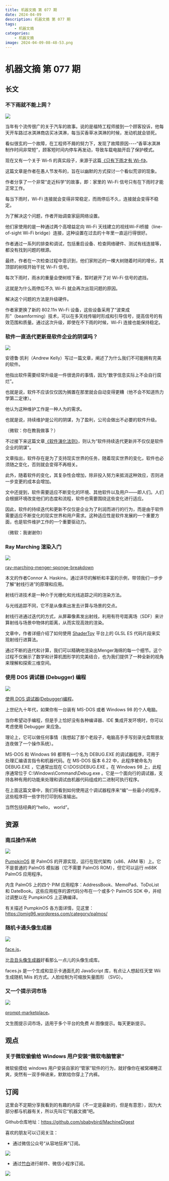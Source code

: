 ```yaml
---
title: 机器文摘 第 077 期
date: 2024-04-09
description: 机器文摘 第 077 期
tags: 
    - 机器文摘
categories: 
    - 机器文摘
image: 2024-04-09-08-48-53.png
---
```

# 机器文摘 第 077 期

## 长文
### 不下雨就不能上网？
![](2024-04-09-08-48-38.png)

当年有个流传很广的关于汽车的故事。说的是福特工程师接到一个顾客投诉，他每天开车路过冰淇淋商店买冰淇淋，每当买香草冰淇淋的时候，发动机就会锁死。

看似很玄的一个故障，在工程师不屑的努力下，发现了故障原因----“香草冰淇淋制作时间非常短”，顾客短时间内停车再发动，导致车载电脑开启了保护模式。

现在又有一个关于 Wi-fi 的真实段子，来源于这篇[《只有下雨才有 Wi-fi》](https://predr.ag/blog/wifi-only-works-when-its-raining/)。

这篇文章是作者在愚人节发布的，旨在以幽默的方式探讨一个看似荒谬的现象。

作者分享了一个非常“走近科学”的故事，即：家里的 Wi-Fi 信号只有在下雨时才能正常工作。

每当下雨时，Wi-Fi 连接就会变得非常稳定，而雨停后不久，连接就会变得不稳定。

为了解决这个问题，作者开始调查家庭网络设置。

他们家使用的是一种通过两个高增益定向 Wi-Fi 天线建立的视线Wi-Fi桥接（line-of-sight Wi-Fi bridge）连接，这种设置在过去的十年里一直运行得很好。

作者通过一系列的排查和调试，包括重启设备、检查网络硬件、测试有线连接等，都没有找到问题的根源。

最终，作者在一次检查过程中意识到，他们家附近的一棵大树随着时间的增长，其顶部的树枝开始干扰 Wi-Fi 信号。

每次下雨时，雨水的重量会使树枝下垂，暂时避开了对 Wi-Fi 信号的遮挡，

这就是为什么雨停后不久 Wi-Fi 就会再次出现问题的原因。

解决这个问题的方法是升级硬件。

作者家更换了新的 802.11n Wi-Fi 设备，这些设备采用了“波束成形”（beamforming）技术，可以在多天线传输时形成和引导信号，提高信号的有效范围和质量。通过这次升级，即使在不下雨的时候，Wi-Fi 连接也能保持稳定。

### 软件一直迭代更新是软件企业的阴谋吗？
![](2024-04-09-08-48-53.png)

安德鲁·凯利（Andrew Kelly）写过一篇文章，阐述了为什么我们不可能拥有完美的软件。

他指出软件需要经常升级是一件很诡异的事情，因为“数字信息实际上不会自行腐烂”。

也就是说，软件不应该仅仅因为搁置在那里就会自动变得更糟（他不会不知道热力学第二定律）。

他认为这种维护工作是一种人为的需求。

也就是说，持续维护是公司的阴谋，为了盈利，公司会做出不必要的软件升级。

（微软：你在教我做事？）

不过接下来这篇文章[《软件演化法则》](https://two-wrongs.com/laws-of-software-evolution)，则认为“软件持续迭代更新并不仅仅是软件企业的阴谋”。

文章指出，软件存在是为了支持现实世界的任务，随着现实世界的变化，软件也必须随之变化，否则就会变得不再相关。

此外，随着软件的变化，其复杂性会增加，除非投入努力来抵消这种效应，否则进一步变更的成本会增加。

文中还提到，软件需要适应不断变化的环境、其他软件以及用户——即人们。人们会根据环境改变他们的态度和流程，软件也需要围绕这些变化进行适应。

因此，软件的持续迭代和更新不仅仅是企业为了利润而进行的行为，而是由于软件需要适应不断变化的现实世界和用户需求。这种适应性是软件发展的一个重要方面，也是软件维护工作的一个重要驱动力。

（微软：我谢谢你）

### Ray Marching 渲染入门
![](2024-04-09-08-49-05.png)

[ray-marching-menger-sponge-breakdown](https://connorahaskins.substack.com/p/ray-marching-menger-sponge-breakdown)

本文的作者Connor A. Haskins，通过详尽的解析和丰富的示例，带领我们一步步了解“射线行进”的原理和应用。

射线行进技术是一种介于光栅化和光线追踪之间的渲染方法。

与光线追踪不同，它不是从像素出发去计算与场景的交点。

射线行进通过迭代的方式，从屏幕像素发出射线，利用有符号距离场（SDF）来计算射线与场景中物体的距离，从而实现高效的渲染。

文章中，作者详细介绍了如何使用 [ShaderToy](www.shadertoy.com/) 平台上的 GLSL ES 代码片段来实现射线行进算法。

通过不断的迭代和计算，我们可以精确地渲染出Menger海绵的每一个细节。这个过程不仅展示了数学和计算机图形学的完美结合，也为我们提供了一种全新的视角来理解和探索三维空间。

### 使用 DOS 调试器 (Debugger) 编程
![](2024-04-09-08-49-32.png)

[使用 DOS 调试器(Debugger)编程](https://susam.net/programming-with-dos-debugger.html)。

上世纪九十年代，如果你有一台装有 MS-DOS 或者 Windows 98 的个人电脑。

当你希望动手编程，但是手上恰好没有各种编译器、IDE 集成开发环境时，你可以考虑使用 Debugger 来应急。

理论上，它可以做任何事情（我想起了那个老段子，电脑高手手写刻录光盘帮朋友连夜做了一个操作系统）。

MS-DOS 和 Windows 98 都带有一个名为 DEBUG.EXE 的调试器程序，可用于处理汇编语言指令和机器代码。在 MS-DOS 版本 6.22 中，此程序被命名为 DEBUG.EXE ，它通常出现在 C:\DOS\DEBUG.EXE 。在 Windows 98 上，此程序通常位于 C:\Windows\Command\Debug.exe 。它是一个面向行的调试器，支持各种有用的功能来处理和调试由机器代码组成的二进制可执行程序。

在上面这篇文章中，我们将看到如何使用这个调试器程序来“编”一些最小的程序，这些程序将一些字符打印到标准输出。

当然包括经典的“hello， world”。

## 资源
### 南瓜操作系统
![](2024-04-09-08-49-54.png)

[PumpkinOS](https://github.com/migueletto/PumpkinOS) 是 PalmOS 的开源实现，运行在现代架构（x86、ARM 等）上。它不是普通的 PalmOS 模拟器（它不需要 PalmOS ROM），但它可以运行 m68K PalmOS 应用程序。

内含 PalmOS 上的四个 PIM 应用程序：AddressBook、MemoPad、ToDoList 和 DateBook。这些应用程序的源代码分布在一个或多个 PalmOS SDK 中，并经过调整以在 PumpkinOS 上正确编译。

有关描述 PumpkinOS 各方面详情，见这里：https://pmig96.wordpress.com/category/palmos/

### 随机卡通头像生成器
![](2024-04-09-08-50-08.png)

[face.js](https://zengm.com/facesjs/)，

比[丑丑头像生成器](https://txstc55.github.io/ugly-avatar/)好看那么一点儿的头像生成库。

faces.js 是一个生成和显示卡通面孔的 JavaScript 库，有点让人想起任天堂 Wii 生成随机 Miis 的方式。人脸绘制为可缩放矢量图形 （SVG）。 ​​​

### 又一个提示词市场
![](2024-04-09-08-50-25.png)

[prompt-marketplace](https://artiversehub.ai/cn/prompt-marketplace)。

文生图提示词市场，适用于多个平台的免费 AI 图像提示。每天更新提示。 ​​​

## 观点
### 关于微软偷偷给 Windows 用户安装“微软电脑管家”
微软偷摸给 windows 用户安装自家的“管家”软件的行为，就好像你在被窝裸睡正爽，突然有一双手伸进来，默默给你穿上了内裤。

## 订阅
这里会不定期分享我看到的有趣的内容（不一定是最新的，但是有意思），因为大部分都与机器有关，所以先叫它“机器文摘”吧。

Github仓库地址：https://github.com/sbabybird/MachineDigest

喜欢的朋友可以订阅关注：

- 通过微信公众号“从容地狂奔”订阅。

![](../weixin.jpg)

- 通过[竹白](https://zhubai.love/)进行邮件、微信小程序订阅。

![](../zhubai.jpg)